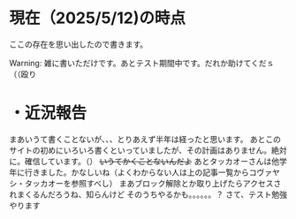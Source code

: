 # 現在（2025/5/12)の時点
ここの存在を思い出したので書きます。

Warning: 雑に書いただけです。あとテスト期間中です。だれか助けてくだｓ（（殴り
# ・近況報告
まあいうて書くことないが、、、とりあえず半年は経ったと思います。
あとこのサイトの初めにいろいろ書くといっていましたが、その計画はありません。絶対に。確信しています。（）
~~いうてかくことないんだよ~~
あとタッカオーさんは他学年に行きました。かなしいね（よくわからない人は上の記事一覧からコヴァヤシ・タッカオーを参照すべし）
まあブロック解除とか取り上げたらアクセスされまくるんだろうね、知らんけど
そのうちやるかも。。。。。。？
さて、テスト勉強やります
